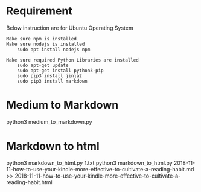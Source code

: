 # Requirement

  Below instruction are for Ubuntu Operating System 

    Make sure npm is installed
    Make sure nodejs is installed
        sudo apt install nodejs npm 
        
    Make sure required Python Libraries are installed
        sudo apt-get update
        sudo apt-get install python3-pip
        sudo pip3 install jinja2
        sudo pip3 install markdown



# Medium to Markdown 
python3 medium_to_markdown.py

# Markdown to html
python3 markdown_to_html.py 1.txt
python3 markdown_to_html.py 2018-11-11-how-to-use-your-kindle-more-effective-to-cultivate-a-reading-habit.md >> 2018-11-11-how-to-use-your-kindle-more-effective-to-cultivate-a-reading-habit.html








